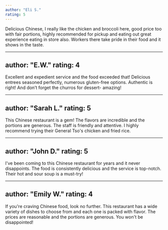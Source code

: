 ```yaml
---
author: "Eli S."
rating: 5
---
```

Delicious Chinese, I really like the chicken and broccoli here, good price too with fair portions, highly recommended for pickup and eating out great experience eating in store also. Workers there take pride in their food and it shows in the taste.

---
author: "E.W."
rating: 4
---
Excellent and expedient service and the food exceeded that! Delicious entrees seasoned perfectly, numerous gluten-free options. Authentic is right! And don’t forget the churros for dessert- amazing!

---
author: "Sarah L."
rating: 5
---
This Chinese restaurant is a gem! The flavors are incredible and the portions are generous. The staff is friendly and attentive. I highly recommend trying their General Tso's chicken and fried rice.

---
author: "John D."
rating: 5
---
I've been coming to this Chinese restaurant for years and it never disappoints. The food is consistently delicious and the service is top-notch. Their hot and sour soup is a must-try!

---
author: "Emily W."
rating: 4
---
If you're craving Chinese food, look no further. This restaurant has a wide variety of dishes to choose from and each one is packed with flavor. The prices are reasonable and the portions are generous. You won't be disappointed!
